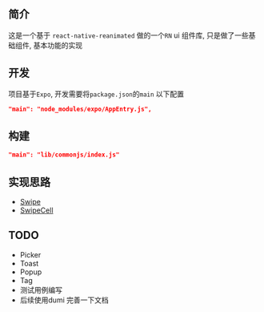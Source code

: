 ## 简介

这是一个基于 `react-native-reanimated` 做的一个`RN` ui 组件库, 只是做了一些基础组件, 基本功能的实现

## 开发

项目基于`Expo`, 开发需要将`package.json`的`main` 以下配置

```json
"main": "node_modules/expo/AppEntry.js",
```

## 构建

```json
"main": "lib/commonjs/index.js"
```

## 实现思路

* [Swipe](src/components/swipe/readme.md)
* [SwipeCell](./src/components/swipe-cell/readme.md)


## TODO

* Picker
* Toast
* Popup
* Tag
* 测试用例编写
* 后续使用dumi 完善一下文档
